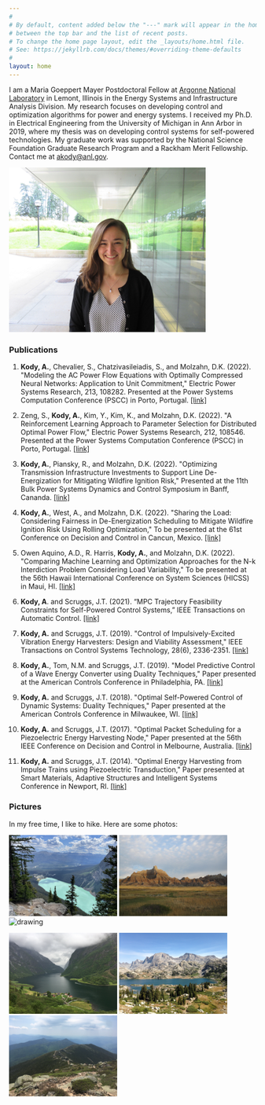 ```yaml
---
#
# By default, content added below the "---" mark will appear in the home page
# between the top bar and the list of recent posts.
# To change the home page layout, edit the _layouts/home.html file.
# See: https://jekyllrb.com/docs/themes/#overriding-theme-defaults
#
layout: home
---
```


I am a Maria Goeppert Mayer Postdoctoral Fellow at [Argonne National Laboratory](https://www.anl.gov/) in Lemont, Illinois in the Energy Systems and Infrastructure Analysis Division. My research focuses on developing control and optimization algorithms for power and energy systems. I received my Ph.D. in Electrical Engineering from the University of Michigan in Ann Arbor in 2019, where my thesis was on developing control systems for self-powered technologies. My graduate work was supported by the National Science Foundation Graduate Research Program and a Rackham Merit Fellowship. Contact me at [akody@anl.gov](mailto:akody@anl.gov).


  <img src="Kody.jpeg" alt="drawing" width="400"/>
  
### Publications

1. **Kody, A.**, Chevalier, S., Chatzivasileiadis, S., and Molzahn, D.K. (2022). "Modeling the AC Power Flow Equations with Optimally Compressed Neural Networks: Application to Unit Commitment," Electric Power Systems Research, 213, 108282. Presented at the Power Systems Computation Conference (PSCC) in Porto, Portugal. [[link]](https://www.sciencedirect.com/science/article/pii/S0378779622004771?casa_token=2my7ikJUZ1sAAAAA:L3scHwhkK4beA59l1Dtfpt7eiSFH02xUPHkZQ1UZMEuzL2kz9_pvDSSHs2v9drFX2c-RcrHr)

2. Zeng, S., **Kody, A.**, Kim, Y., Kim, K., and Molzahn, D.K. (2022). "A Reinforcement Learning Approach to Parameter Selection for Distributed Optimal Power Flow," Electric Power Systems Research, 212, 108546. Presented at the Power Systems Computation Conference (PSCC) in Porto, Portugal. [[link]](https://www.sciencedirect.com/science/article/pii/S0378779622006319?casa_token=rJDgEfK3xd0AAAAA:8uKhAcVgsUrtuLj2f2j2Yfu3UDh6SY9cTVGljjdXKF3-0xqcbDlqS08j14W0jJh8-HtTnjjB)
    
3. **Kody, A.**, Piansky, R., and Molzahn, D.K. (2022). "Optimizing Transmission Infrastructure Investments to Support Line De-Energization for Mitigating Wildfire Ignition Risk," Presented at the 11th Bulk Power Systems Dynamics and Control Symposium in Banff, Cananda. [[link]](https://arxiv.org/abs/2203.10176)
    
4. **Kody, A.**, West, A., and Molzahn, D.K. (2022). "Sharing the Load: Considering Fairness in De-Energization Scheduling to Mitigate Wildfire Ignition Risk Using Rolling Optimization," To be presented at the 61st Conference on Decision and Control in Cancun, Mexico. [[link]](https://arxiv.org/abs/2204.06543)
    
5. Owen Aquino, A.D., R. Harris, **Kody, A.**, and Molzahn, D.K. (2022). "Comparing Machine Learning and Optimization Approaches for the N-k Interdiction Problem Considering Load Variability," To be presented at the 56th Hawaii International Conference on System Sciences (HICSS) in Maui, HI. [[link]](https://molzahn.github.io/pubs/owen_aquino_harris_kody_molzahn-ml_for_n-k.pdf)
    
6. **Kody, A**. and Scruggs, J.T. (2021). “MPC Trajectory Feasibility Constraints for Self-Powered Control Systems,” IEEE Transactions on Automatic Control. [[link]](https://ieeexplore.ieee.org/abstract/document/9640555?casa_token=L1_12V5KBhEAAAAA:BvJhQZuWnprQFiAZ2nlOYJMrfkj8Q9NUecCRpDRLe2L6sUDEIsKzkEEwxic_5lwE9LXC4oNx)
    
7. **Kody, A.** and Scruggs, J.T. (2019). "Control of Impulsively-Excited Vibration Energy Harvesters: Design and Viability Assessment," IEEE Transactions on Control Systems Technology, 28(6), 2336-2351. [[link]](https://ieeexplore.ieee.org/abstract/document/8848422?casa_token=xOjyzsWEOtAAAAAA:HP8DPUuVovhkxATex_vZIlFeOyMyVe5uOneldYnNNBy4z6i4sDUs6EIVUWcr4m6zdbh7pmqJ)
    
8. **Kody, A.**, Tom, N.M. and Scruggs, J.T. (2019). "Model Predictive Control of a Wave Energy Converter using Duality Techniques," Paper presented at the American Controls Conference in Philadelphia, PA. [[link]](https://ieeexplore.ieee.org/abstract/document/8814715?casa_token=SVAFM3KA9bYAAAAA:f8fOGMNMTsbW8zwA2zS2QKnn4m1N5Qh3ONupSq1BWOW8ZWd1h2kwMWOsGbDB8s5tCd6GVpMI)
    
9. **Kody, A.** and Scruggs, J.T. (2018). "Optimal Self-Powered Control of Dynamic Systems: Duality Techniques," Paper presented at the American Controls Conference in Milwaukee, WI. [[link]](https://ieeexplore.ieee.org/abstract/document/8431826?casa_token=RFsIhLm13UcAAAAA:A0BfPXn2MXs6kIUby6IcaMG5Cvim2Hr4aqw-FCll6jiPpjrRE9gPVQOUG2vZ2Ma_DgP-I0Yj)
    
10. **Kody, A.** and Scruggs, J.T. (2017). "Optimal Packet Scheduling for a Piezoelectric Energy Harvesting Node," Paper presented at the 56th IEEE Conference on Decision and Control in Melbourne, Australia. [[link]](https://ieeexplore.ieee.org/abstract/document/8263655?casa_token=trZBukfJbTcAAAAA:DJnaH--B5k9VDeTDtIxcz6i8Hn0k9iJCzTROAVike72zPBs7SdF19Zk55dLHaVmJRK17SqyG)
    
11. **Kody, A.** and Scruggs, J.T. (2014). "Optimal Energy Harvesting from Impulse Trains using Piezoelectric Transduction," Paper presented at Smart Materials, Adaptive Structures and Intelligent Systems Conference in Newport, RI. [[link]](https://asmedigitalcollection.asme.org/SMASIS/proceedings-abstract/SMASIS2014/V002T07A016/286237)
    
    
    
### Pictures

In my free time, I like to hike. Here are some photos:

  <img src="IMG_2108.jpeg" alt="drawing" width="220"/> <img src="IMG_1094.JPG" alt="drawing" width="220"/> <img src="IMG_5349.JPG" alt="drawing" width="220"/> 
  
  <img src="IMG_1144.JPG" alt="drawing" width="220"/> <img src="IMG_6756.JPG" alt="drawing" width="220"/> <img src="IMG_9844.JPG" alt="drawing" width="220"/>

